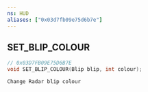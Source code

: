```yaml
---
ns: HUD
aliases: ["0x03d7fb09e75d6b7e"]
---
```

## SET_BLIP_COLOUR

```c
// 0x03D7FB09E75D6B7E
void SET_BLIP_COLOUR(Blip blip, int colour);
```

```
Change Radar blip colour
```
